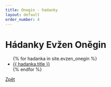 ```yaml
---
title: Onegin - hadanky
layout: default
order_number: 4
---
```

<html>
	<head>
		<meta charset="utf-8">
		<title>{{ page.title }}</title>
	</head>
	<body>
		<div class="uvod">
			<h1>Hádanky Evžen Oněgin</h1>
			<ul>
				{% for hadanka in site.evzen_onegin %}
				<li>
					<a href="{{ site.baseurl }}/{{ hadanka.url }}">{{ hadanka.title }}</a>
					<!-- {{ post.excerpt }} -->
				</li>
				{% endfor %}
			</ul>
			<a href="{{ site.baseurl }}//">Zpět</a>
		</div>
	</body>
</html>